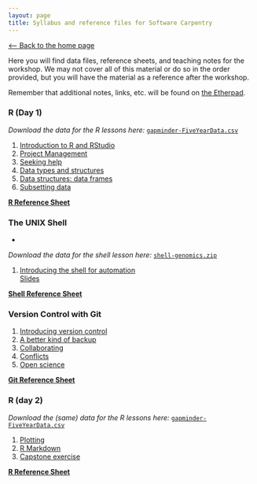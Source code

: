 ```yaml
---
layout: page
title: Syllabus and reference files for Software Carpentry
---
```


[<-- Back to the home page](https://dib-lab.github.io/2015-07-06-ucdavis/)

Here you will find data files, reference sheets, and teaching notes for the workshop.  We may not cover all of this material or do so in the order provided, but you will have the material as a reference after the workshop.

Remember that additional notes, links, etc. will be found on [the Etherpad](https://etherpad.mozilla.org/2015-07-06-ucdavis).

### R (Day 1)

*Download the data for the R lessons here:* [`gapminder-FiveYearData.csv`](./data/gapminder-FiveYearData.csv)

1.  [Introduction to R and RStudio](r-01-rstudio-intro.html)
2.  [Project Management](r-02-project-intro.html)
3.  [Seeking help](r-03-seeking-help.html)
4.  [Data types and structures](r-04-data-structures-part1.html)
5.  [Data structures: data frames](r-05-data-structures-part2.html)
6.  [Subsetting data](r-06-data-subsetting.html)

[**R Reference Sheet**](r-reference.html)

### The UNIX Shell

* 
*Download the data for the shell lesson here:* [`shell-genomics.zip`](./data/shell-genomics.zip)

1. [Introducing the shell for automation](https://github.com/datacarpentry/shell-genomics/)  
[Slides](http://datacarpentry.github.io/shell-genomics/slides.html)


[**Shell Reference Sheet**](shell-reference.html)

### Version Control with Git

1. [Introducing version control](git-00-intro.html)
2. [A better kind of backup](git-01-backup.html)
3. [Collaborating](git-02-collab.html)
4. [Conflicts](git-03-conflict.html)
5. [Open science](git-04-open.html)

[**Git Reference Sheet**](git_reference.html)

### R (day 2)

*Download the (same) data for the R lessons here:* [`gapminder-FiveYearData.csv`](./data/gapminder-FiveYearData.csv)

1.  [Plotting](r-08-plot-ggplot2.html) 
2.  [R Markdown](r-14-rmarkdown.html)
3.  [Capstone exercise](r-15-capstone.html)
<!-- 7.  [Functions](r-07-functions.html)
9.  [Vectorisation](09-vectorisation.html)
10. [Control flow](12-control-flow.html) -->

[**R Reference Sheet**](r-reference.html)

